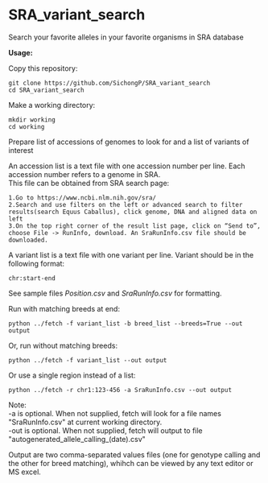# SRA_variant_search   
Search your favorite alleles in your favorite organisms in SRA database   

**Usage:**   

Copy this repository:   
```
git clone https://github.com/SichongP/SRA_variant_search
cd SRA_variant_search
```
Make a working directory:   
```
mkdir working
cd working
```
Prepare list of accessions of genomes to look for and a list of variants of interest   

An accession list is a text file with one accession number per line. Each accession number refers to a genome in SRA.   
This file can be obtained from SRA search page:   
```
1.Go to https://www.ncbi.nlm.nih.gov/sra/
2.Search and use filters on the left or advanced search to filter results(search Equus Caballus), click genome, DNA and aligned data on left
3.On the top right corner of the result list page, click on “Send to”, choose File -> RunInfo, download. An SraRunInfo.csv file should be downloaded.
```
A variant list is a text file with one variant per line. Variant should be in the following format:
```
chr:start-end
```

See sample files *Position.csv* and *SraRunInfo.csv* for formatting.

Run with matching breeds at end:
```
python ../fetch -f variant_list -b breed_list --breeds=True --out output
```

Or, run without matching breeds:
```
python ../fetch -f variant_list --out output
```

Or use a single region instead of a list:   
```
python ../fetch -r chr1:123-456 -a SraRunInfo.csv --out output
```

Note:     
-a is optional. When not supplied, fetch will look for a file names "SraRunInfo.csv" at current working directory.   
-out is optional. When not supplied, fetch will output to file "autogenerated_allele_calling_(date).csv"   

Output are two comma-separated values files (one for genotype calling and the other for breed matching), whihch can be viewed by any text editor or MS excel.
